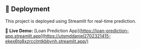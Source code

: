 ## 🚀 Deployment
This project is deployed using Streamlit for real-time prediction.

🔗 **Live Demo:** [Loan Prediction App](https://loan-prediction-app.streamlit.app](https://utsmddaniel2702321415-ekex6tg8xzrcclmtkbbynh.streamlit.app/)
